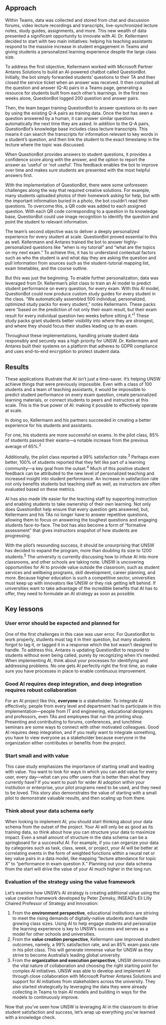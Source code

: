 ## Approach

Within Teams, data was collected and stored from chat and discussion forums, video lecture recordings and transcripts, live-synchronized lecture notes, study guides, assignments, and more. This new wealth of data presented a significant opportunity to innovate with AI. Dr. Kellermann decided to start with two main initiatives: helping his teaching assistants respond to the massive increase in student engagement in Teams and giving students a personalized learning experience despite the large class size.

To address the first objective, Kellermann worked with Microsoft Partner Antares Solutions to build an AI-powered chatbot called QuestionBot. Initially, the bot simply forwarded students’ questions to their TA and then closed the service ticket when an answer was received. It then compiled all the question and answer (Q-A) pairs in a Teams page, generating a resource for students built from each other’s learnings. In the first two weeks alone, QuestionBot logged 200 question and answer pairs.

Then, the team began training QuestionBot to answer questions on its own by using the existing Q-A pairs as training data. Once the bot has seen a question answered by a human, it can answer similar questions automatically the next time they are asked. In addition to the Q-A pairs, QuestionBot’s knowledge base includes class lecture transcripts. This means it can search the transcripts for information relevant to key words in a student’s question, and then link the student to the exact timestamp in the lecture where the topic was discussed.

When QuestionBot provides answers to student questions, it provides a confidence score along with the answer, and the option to report the answer as ‘useful’ or ‘not useful’. This feedback enables the bot to improve over time and makes sure students are presented with the most helpful answers first.

With the implementation of QuestionBot, there were some unforeseen challenges along the way that required creative solutions. For example, many students uploaded photos of their homework asking for help, but with the important information buried in a photo, the bot couldn’t read their questions. To overcome this, a QR code was added to each assigned question. With each QR code corresponding to a question in its knowledge base, QuestionBot could use image recognition to identify the question and point the student to relevant information.

The team’s second objective was to deliver a deeply personalized experience for every student at scale. QuestionBot proved essential to this as well. Kellermann and Antares trained the bot to answer highly-personalized questions like “when is my tutorial” and “what are the topics on my next exam.” To achieve this, it has to understand contextual factors such as who the student is and what day they are asking the question and pull information from sources such as the student-tutorial mapping list, exam timetables, and the course outline.

But this was just the beginning. To enable further personalization, data was leveraged from Dr. Kellerman’s pilot class to train an AI model to predict student performance on every question, for every exam. With this AI model, QuestionBot could now produce custom study guides for every student in the class. “We automatically assembled 500 individual, personalized, optimized study packs for every student,” notes Kellermann. These packs were “based on the prediction of not only their exam result, but their exam result for every individual question two weeks before sitting it.”<sup>1</sup>  These study packs grant students better visibility into where they are strongest, and where they should focus their studies leading up to an exam.

Throughout these implementations, handling private student data responsibly and securely was a high priority for UNSW. Dr. Kellermann and Antares built their systems on a platform that adheres to GDPR compliance and uses end-to-end encryption to protect student data.

## Results

These applications illustrate that AI isn’t just a time-saver. It’s helping UNSW achieve things that were previously impossible. Even with a class of 100 students and a team of teaching assistants, it would be impossible to predict student performance on every exam question, create personalized learning materials, or connect students to peers and instructors at this scale. This is the true power of AI: making it possible to effectively operate at scale.

In doing so, Kellermann and his partners succeeded in creating a better experience for his students and assistants.

For one, his students are more successful on exams. In the pilot class, 85% of students passed their exams—a notable increase from the previous average of 65%.<sup>2</sup>

Additionally, the pilot class reported a 99% satisfaction rate.<sup>3</sup> Perhaps even better, 100% of students reported that they felt like part of a learning community—a key goal from the outset.<sup>4</sup> Much of this positive student feedback can be attributed to the new level of personalized teaching and increased insight into student performance. An increase in satisfaction rate not only benefits students but teaching staff as well, as instructors are often evaluated based on these metrics.

AI has also made life easier for the teaching staff by supporting instruction and enabling students to take ownership of their own learning. Not only does QuestionBot help ensure that every question gets answered, but, Kellermann and his TAs no longer have to answer repetitive questions, allowing them to focus on answering the toughest questions and engaging students face-to-face. The bot has also become a form of “formative assessment” that gives instructors snapshot of how students are progressing.

With the pilot’s resounding success, it should be unsurprising that UNSW has decided to expand the program, more than doubling its size to 1200 students.<sup>5</sup> The university is currently discussing how to infuse AI into more classrooms, and other schools are taking note. UNSW is uncovering opportunities for AI to provide value outside the classroom, such as student services and wellbeing programs, skill development, career planning, and more. Because higher education is such a competitive sector, universities must keep up with innovators like UNSW or they risk getting left behind. If universities want to take advantage of the incredible benefits that AI has to offer, they need to formulate an AI strategy as soon as possible.

## Key lessons

### User error should be expected and planned for

One of the first challenges in this case was user error. For QuestionBot to work properly, students must tag it in their question, but many students forgot to tag it, or tagged it in a response which the bot wasn’t designed to handle. To address this, Antares is updating QuestionBot to respond to students without even being called, purely by recognizing when it’s needed. When implementing AI, think about your processes for identifying and addressing problems. No one gets AI perfectly right the first time, so make sure you have processes in place to enable continuous improvement.

### Good AI requires deep integration, and deep integration requires robust collaboration

For an AI project like this, **everyone** is a stakeholder. To integrate AI effectively, people from every level and department had to participate in this implementation—people from IT and engineering, educational designers and professors, even TAs and employees that run the printing shop. Presenting and contributing to forums, conferences, and lunchtime seminars are some ways to connect with other motivated colleagues. Good AI requires deep integration, and if you really want to integrate something, you have to view everyone as a stakeholder because everyone in the organization either contributes or benefits from the project.

### Start small and with value  

This case study emphasizes the importance of starting small and leading with value. You want to look for ways in which you can add value for every user, every day—what can you offer users that is better than what they currently have? If you want to push for wider AI adoption within your institution or enterprise, your pilot programs need to be used, and they need to be loved. This story also demonstrates the value of starting with a small pilot to demonstrate valuable results, and then scaling up from there.

### Think about your data schema early

When looking to implement AI, you should start thinking about your data schema from the outset of the project. Your AI will only be as good as its training data, so think about how you can structure your data to maximize impact. Even a small amount of structure in the data schema can be a springboard for a successful AI. For example, if you can organize your data by categories such as task, class, week, or project, your AI will be better at correlating events in the form of weighted functions within a neural net or key value pairs in a data model, like mapping “lecture attendance for topic X” to “performance in exam question X.” Planning out your data schema from the start will drive the value of your AI much higher in the long run.

### Evaluation of the strategy using the value framework

Let’s examine how UNSW’s AI strategy is creating additional value using the value creation framework developed by Peter Zemsky, INSEAD’s Eli Lilly Chaired Professor of Strategy and Innovation:

1. From the **environment perspective**, educational institutions are striving to meet the rising demands of digitally-native students and handle growing class sizes. Using AI to help engage students and personalize the learning experience is key to UNSW’s success and serves as a model for other schools and universities.  
2. From the **value creation perspective**, Kellermann saw improved student outcomes, namely, a 99% satisfaction rate, and an 85% exam pass rate in his pilot class. This will generate immense value for UNSW as they strive to become Australia’s leading global university.  
3. From the **organization and execution perspective**, UNSW demonstrates the vital nature of collaboration and choosing the right starting point for complex AI initiatives. UNSW was able to develop and implement AI through close collaboration with Microsoft Partner Antares Solutions and support for AI initiatives from stakeholders across the university. They also started strategically by leveraging the data they were already collecting in Teams to train AI models and building in ways for the models to continuously improve.  

Now that you’ve seen how UNSW is leveraging AI in the classroom to drive student satisfaction and success, let’s wrap up everything you’ve learned with a knowledge check.
